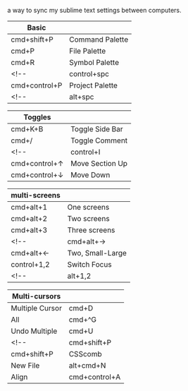 a way to sync my sublime text settings between computers.

|Basic||
|---|---|
|cmd+shift+P|Command Palette|
|cmd+P|File Palette|
|cmd+R|Symbol Palette|
<!-- |control+spc|Gist Palette| -->
|cmd+control+P|Project Palette|
<!-- |alt+spc|Terminal Panel| -->

|Toggles||
|---|---|
|cmd+K+B|Toggle Side Bar|
|cmd+/|Toggle Comment|
<!-- |control+I|Reindent| -->
|cmd+control+↑|Move Section Up|
|cmd+control+↓|Move Down|

|multi-screens||
|---|---|
|cmd+alt+1|One screens|
|cmd+alt+2|Two screens|
|cmd+alt+3|Three screens|
<!-- |cmd+alt+→|Two, Large-Small|
|cmd+alt+←|Two, Small-Large| -->
|control+1,2|Switch Focus|
<!-- |alt+1,2|Move File to| -->

|Multi-cursors||
|---|---|
|Multiple Cursor|cmd+D|
|All|cmd+^G|
|Undo Multiple|cmd+U|
<!-- |cmd+shift+P|TODO|
|cmd+shift+P|CSScomb| -->
|New File|alt+cmd+N|
|Align|cmd+control+A|
